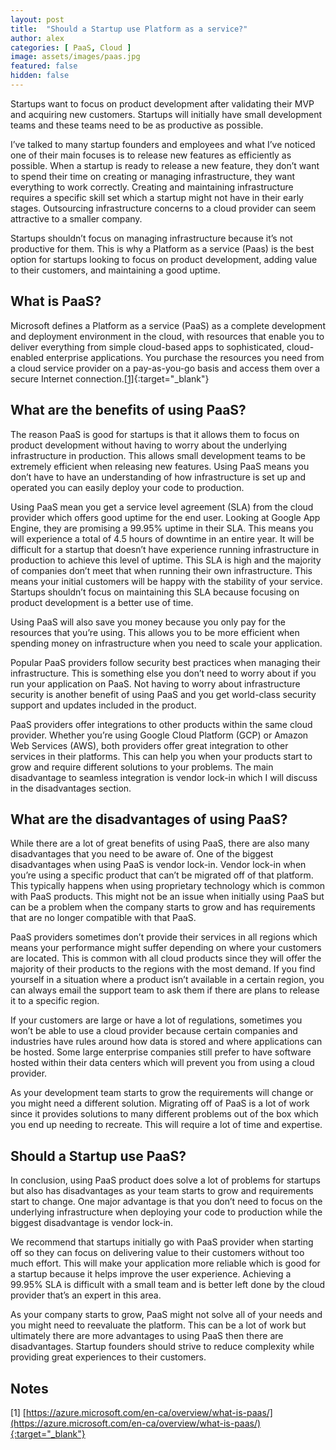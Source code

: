 ```yaml
---
layout: post
title:  "Should a Startup use Platform as a service?"
author: alex
categories: [ PaaS, Cloud ]
image: assets/images/paas.jpg
featured: false
hidden: false
---
```


Startups want to focus on product development after validating their MVP and acquiring new customers. Startups will initially have small development teams and these teams need to be as productive as possible.

I’ve talked to many startup founders and employees and what I’ve noticed one of their main focuses is to release new features as efficiently as possible. When a startup is ready to release a new feature, they don’t want to spend their time on creating or managing infrastructure, they want everything to work correctly. Creating and maintaining infrastructure requires a specific skill set which a startup might not have in their early stages. Outsourcing infrastructure concerns to a cloud provider can seem attractive to a smaller company.

Startups shouldn’t focus on managing infrastructure because it’s not productive for them. This is why a Platform as a service (Paas) is the best option for startups looking to focus on product development, adding value to their customers, and maintaining a good uptime.

## What is PaaS?

Microsoft defines a Platform as a service (PaaS) as a complete development and deployment environment in the cloud, with resources that enable you to deliver everything from simple cloud-based apps to sophisticated, cloud-enabled enterprise applications. You purchase the resources you need from a cloud service provider on a pay-as-you-go basis and access them over a secure Internet connection.[[1]](https://azure.microsoft.com/en-ca/overview/what-is-paas/){:target="_blank"}

## What are the benefits of using PaaS?

The reason PaaS is good for startups is that it allows them to focus on product development without having to worry about the underlying infrastructure in production. This allows small development teams to be extremely efficient when releasing new features. Using PaaS means you don’t have to have an understanding of how infrastructure is set up and operated you can easily deploy your code to production.

Using PaaS mean you get a service level agreement (SLA) from the cloud provider which offers good uptime for the end user. Looking at Google App Engine, they are promising a 99.95% uptime in their SLA. This means you will experience a total of 4.5 hours of downtime in an entire year. It will be difficult for a startup that doesn’t have experience running infrastructure in production to achieve this level of uptime. This SLA is high and the majority of companies don’t meet that when running their own infrastructure. This means your initial customers will be happy with the stability of your service. Startups shouldn’t focus on maintaining this SLA because focusing on product development is a better use of time.

Using PaaS will also save you money because you only pay for the resources that you’re using. This allows you to be more efficient when spending money on infrastructure when you need to scale your application. 

Popular PaaS providers follow security best practices when managing their infrastructure. This is something else you don’t need to worry about if you run your application on PaaS. Not having to worry about infrastructure security is another benefit of using PaaS and you get world-class security support and updates included in the product. 

PaaS providers offer integrations to other products within the same cloud provider. Whether you’re using Google Cloud Platform (GCP) or Amazon Web Services  (AWS), both providers offer great integration to other services in their platforms. This can help you when your products start to grow and require different solutions to your problems. The main disadvantage to seamless integration is vendor lock-in which I will discuss in the disadvantages section.

## What are the disadvantages of using PaaS?

While there are a lot of great benefits of using PaaS, there are also many disadvantages that you need to be aware of. One of the biggest disadvantages when using PaaS is vendor lock-in. Vendor lock-in when you’re using a specific product that can’t be migrated off of that platform. This typically happens when using proprietary technology which is common with PaaS products. This might not be an issue when initially using PaaS but can be a problem when the company starts to grow and has requirements that are no longer compatible with that PaaS.

PaaS providers sometimes don’t provide their services in all regions which means your performance might suffer depending on where your customers are located. This is common with all cloud products since they will offer the majority of their products to the regions with the most demand. If you find yourself in a situation where a product isn’t available in a certain region, you can always email the support team to ask them if there are plans to release it to a specific region.

If your customers are large or have a lot of regulations, sometimes you won’t be able to use a cloud provider because certain companies and industries have rules around how data is stored and where applications can be hosted. Some large enterprise companies still prefer to have software hosted within their data centers which will prevent you from using a cloud provider.

As your development team starts to grow the requirements will change or you might need a different solution. Migrating off of PaaS is a lot of work since it provides solutions to many different problems out of the box which you end up needing to recreate. This will require a lot of time and expertise.

## Should a Startup use PaaS?

In conclusion, using PaaS product does solve a lot of problems for startups but also has disadvantages as your team starts to grow and requirements start to change. One major advantage is that you don’t need to focus on the underlying infrastructure when deploying your code to production while the biggest disadvantage is vendor lock-in.

We recommend that startups initially go with PaaS provider when starting off so they can focus on delivering value to their customers without too much effort. This will make your application more reliable which is good for a startup because it helps improve the user experience. Achieving a 99.95% SLA is difficult with a small team and is better left done by the cloud provider that’s an expert in this area. 

As your company starts to grow, PaaS might not solve all of your needs and you might need to reevaluate the platform. This can be a lot of work but ultimately there are more advantages to using PaaS then there are disadvantages. Startup founders should strive to reduce complexity while providing great experiences to their customers. 

## Notes

[1] [https://azure.microsoft.com/en-ca/overview/what-is-paas/](https://azure.microsoft.com/en-ca/overview/what-is-paas/){:target="_blank"}
